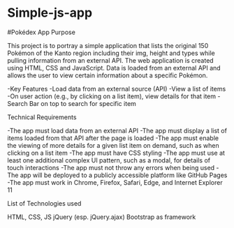 # Simple-js-app
#Pokédex App
Purpose

This project is to portray a simple application that lists the original 150 Pokémon of the Kanto region including their img, height and types while pulling information from an external API. The web application is created using HTML, CSS and JavaScript. Data is loaded from an external API and allows the user to view certain information about a specific Pokémon.

-Key Features
-Load data from an external source (API)
-View a list of items
-On user action (e.g., by clicking on a list item), view details for that item
-Search Bar on top to search for specific item

Technical Requirements

-The app must load data from an external API
-The app must display a list of items loaded from that API after the page is loaded
-The app must enable the viewing of more details for a given list item on demand, such as when clicking on a list item
-The app must have CSS styling
-The app must use at least one additional complex UI pattern, such as a modal, for details of touch interactions
-The app must not throw any errors when being used
-The app will be deployed to a publicly accessible platform like GitHub Pages
-The app must work in Chrome, Firefox, Safari, Edge, and Internet Explorer 11

List of Technologies used

HTML, CSS, JS
jQuery (esp. jQuery.ajax)
Bootstrap as framework
